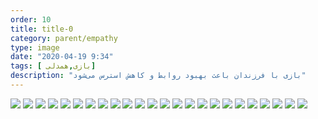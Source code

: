 ```yaml
---
order: 10
title: title-0
category: parent/empathy
type: image
date: "2020-04-19 9:34"
tags: [ بازی,همدلی]
description: "بازی با فرزندان باعث بهبود روابط و کاهش استرس می‌شود"
---
```


![](../../static/images/play-with-children-1.webp)
![](../../static/images/play-with-children-2.webp)
![](../../static/images/play-with-children-3.webp)
![](../../static/images/play-with-children-4.webp)
![](../../static/images/play-with-children-5.webp)
![](../../static/images/play-with-children-6.webp)
![](../../static/images/play-with-children-7.webp)
![](../../static/images/play-with-children-8.webp)
![](../../static/images/play-with-children-9.webp)
![](../../static/images/play-with-children-10.webp)
![](../../static/images/play-with-children-11.webp)
![](../../static/images/play-with-children-12.webp)
![](../../static/images/play-with-children-13.webp)
![](../../static/images/play-with-children-14.webp)
![](../../static/images/play-with-children-15.webp)
![](../../static/images/play-with-children-16.webp)
![](../../static/images/play-with-children-17.webp)
![](../../static/images/play-with-children-18.webp)
![](../../static/images/play-with-children-19.webp)
![](../../static/images/play-with-children-20.webp)
![](../../static/images/play-with-children-21.webp)
![](../../static/images/play-with-children-22.webp)
![](../../static/images/play-with-children-23.webp)
![](../../static/images/play-with-children-24.webp)